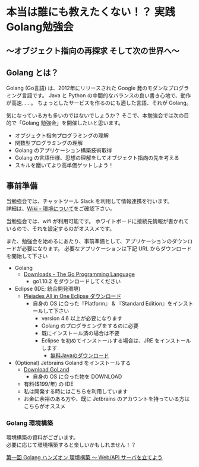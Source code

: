 # 本当は誰にも教えたくない！？ 実践 Golang勉強会
## 〜オブジェクト指向の再探求 そして次の世界へ〜

## Golang とは？
Golang (Go言語) は、2012年にリリースされた Google 発のモダンなプログラミング言語です。
Java と Python の中間的なバランスの良い書き心地で、動作が高速……。
ちょっとしたサービスを作るのにも適した言語、それが Golang。

気になっている方も多いのではないでしょうか？
そこで、本勉強会では次の目的で「Golang 勉強会」を開催したいと思います。

- オブジェクト指向プログラミングの理解
- 関数型プログラミングの理解
- Golang のアプリケーション構築技術取得
- Golang の言語仕様、思想の理解をしてオブジェクト指向の先を考える
- スキルを磨いてより高単価ゲットしよう！

## 事前準備
当勉強会では、チャットツール Slack を利用して情報連携を行います。  
詳細は、[Wiki - 環境について](https://github.com/akeyace/learning-golang-over-OOP/wiki/環境について)をご確認下さい。

当勉強会では、wifi が利用可能です。
ホワイトボードに接続先情報が書かれているので、それを設定するのがオススメです。

また、勉強会を始めるにあたり、事前準備として、アプリケーションのダウンロードが必要になります。
必要なアプリケーションは下記 URL からダウンロードを開始して下さい

- Golang
  - [Downloads - The Go Programming Language](https://golang.org/dl/)
    - go1.10.2 をダウンロードしてください
- Eclipse (IDE; 統合開発環境) 
  - [Pleiades All in One Eclipse ダウンロード](http://mergedoc.osdn.jp/)
    - 自身の OS に合った『Platform』 & 『Standard Edition』をインストールして下さい
      - version 4.6 以上が必要になります
      - Golang のプログラミングをするのに必要
      - 既にインストール済の場合は不要
      - Eclipse を初めてインストールする場合は、JRE をインストールします
        - [無料Javaのダウンロード](https://www.java.com/ja/download/)
- (Optional) Jetbrains Goland をインストールする
  - [Download GoLand](https://www.jetbrains.com/go/download/#section=mac)
    - 自身の OS に合った物を DOWNLOAD
  - 有料($199/年) の IDE
  - 私は開発する時にはこちらを利用しています
  - お金に余裕のある方や、既に Jetbrains のアカウントを持っている方はこちらがオススメ

### Golang 環境構築
環境構築の資料がございます。  
必要に応じて環境構築すると楽しいかもしれません！？

[第一回 Golang ハンズオン 環境構築 〜 Web/API サーバを立てよう](https://github.com/akeyace/learning-golang-over-OOP/blob/master/lesson_01/03_hands_on.md)
